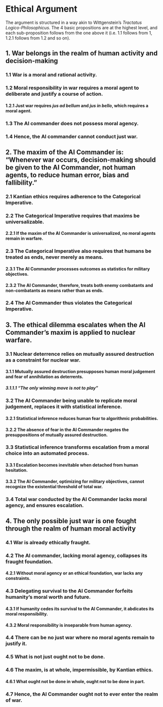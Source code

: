 
# Ethical Argument

The argument is structured in a way akin to Wittgenstein’s *Tractatus Logico-Philosophicus*. The 4 basic propositions are at the highest level, and each sub-proposition follows from the one above it (i.e. 1.1 follows from 1, 1.2.1 follows from 1.2 and so on).

## 1. War belongs in the realm of human activity and decision-making
### 1.1 War is a moral and rational activity.
### 1.2 Moral responsibility in war requires a moral agent to deliberate and justify a course of action.
#### 1.2.1 Just war requires *jus ad bellum* and *jus in bello*, which requires a moral agent.
### 1.3 The AI commander does not possess moral agency.
### 1.4 Hence, the AI commander cannot conduct just war.

## 2. The maxim of the AI Commander is: “Whenever war occurs, decision-making should be given to the AI Commander, not human agents, to reduce human error, bias and fallibility.”
### 2.1 Kantian ethics requires adherence to the Categorical Imperative.
### 2.2 The Categorical Imperative requires that maxims be universalizable.
#### 2.2.1 If the maxim of the AI Commander is universalized, no moral agents remain in warfare.
### 2.3 The Categorical Imperative also requires that humans be treated as ends, never merely as means.
#### 2.3.1 The AI Commander processes outcomes as statistics for military objectives.
#### 2.3.2 The AI Commander, therefore, treats both enemy combatants and non-combatants as means rather than as ends.
### 2.4 The AI Commander thus violates the Categorical Imperative.

## 3. The ethical dilemma escalates when the AI Commander’s maxim is applied to nuclear warfare.
### 3.1 Nuclear deterrence relies on mutually assured destruction as a constraint for nuclear war.
#### 3.1.1 Mutually assured destruction presupposes human moral judgement and fear of annihilation as deterrents.
##### 3.1.1.1 “The only winning move is not to play”
### 3.2 The AI Commander being unable to replicate moral judgement, replaces it with statistical inference.
#### 3.2.1 Statistical inference reduces human fear to algorithmic probabilities.
#### 3.2.2 The absence of fear in the AI Commander negates the presuppositions of mutually assured destruction.
### 3.3 Statistical inference transforms escalation from a moral choice into an automated process.
#### 3.3.1 Escalation becomes inevitable when detached from human hesitation.
#### 3.3.2 The AI Commander, optimizing for military objectives, cannot recognize the existential threshold of total war.
### 3.4 Total war conducted by the AI Commander lacks moral agency, and ensures escalation.

## 4. The only possible just war is one fought through the realm of human moral activity
### 4.1 War is already ethically fraught.
### 4.2 The AI commander, lacking moral agency, collapses its fraught foundation.
#### 4.2.1 Without moral agency or an ethical foundation, war lacks any constraints.
### 4.3 Delegating survival to the AI Commander forfeits humanity’s moral worth and future.
#### 4.3.1 If humanity cedes its survival to the AI Commander, it abdicates its moral responsibility.
#### 4.3.2 Moral responsibility is inseparable from human agency.
### 4.4 There can be no just war where no moral agents remain to justify it.
### 4.5 What is not just ought not to be done.
### 4.6 The maxim, is at whole, impermissible, by Kantian ethics.
#### 4.6.1 What ought not be done in whole, ought not to be done in part.
### 4.7 Hence, the AI Commander ought not to ever enter the realm of war.
